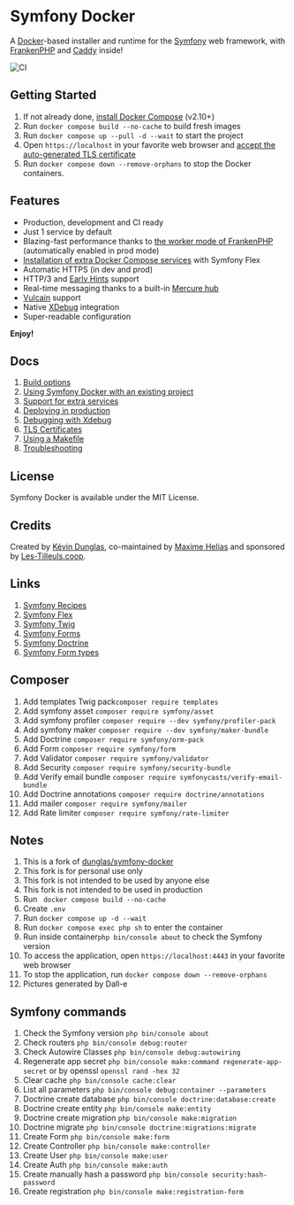# Symfony Docker

A [Docker](https://www.docker.com/)-based installer and runtime for the [Symfony](https://symfony.com) web framework,
with [FrankenPHP](https://frankenphp.dev) and [Caddy](https://caddyserver.com/) inside!

![CI](https://github.com/dunglas/symfony-docker/workflows/CI/badge.svg)

## Getting Started

1. If not already done, [install Docker Compose](https://docs.docker.com/compose/install/) (v2.10+)
2. Run `docker compose build --no-cache` to build fresh images
3. Run `docker compose up --pull -d --wait` to start the project
4. Open `https://localhost` in your favorite web browser and [accept the auto-generated TLS certificate](https://stackoverflow.com/a/15076602/1352334)
5. Run `docker compose down --remove-orphans` to stop the Docker containers.

## Features

* Production, development and CI ready
* Just 1 service by default
* Blazing-fast performance thanks to [the worker mode of FrankenPHP](https://github.com/dunglas/frankenphp/blob/main/docs/worker.md) (automatically enabled in prod mode)
* [Installation of extra Docker Compose services](docs/extra-services.md) with Symfony Flex
* Automatic HTTPS (in dev and prod)
* HTTP/3 and [Early Hints](https://symfony.com/blog/new-in-symfony-6-3-early-hints) support
* Real-time messaging thanks to a built-in [Mercure hub](https://symfony.com/doc/current/mercure.html)
* [Vulcain](https://vulcain.rocks) support
* Native [XDebug](docs/xdebug.md) integration
* Super-readable configuration

**Enjoy!**

## Docs

1. [Build options](docs/build.md)
2. [Using Symfony Docker with an existing project](docs/existing-project.md)
3. [Support for extra services](docs/extra-services.md)
4. [Deploying in production](docs/production.md)
5. [Debugging with Xdebug](docs/xdebug.md)
6. [TLS Certificates](docs/tls.md)
7. [Using a Makefile](docs/makefile.md)
8. [Troubleshooting](docs/troubleshooting.md)

## License

Symfony Docker is available under the MIT License.

## Credits

Created by [Kévin Dunglas](https://dunglas.dev), co-maintained by [Maxime Helias](https://twitter.com/maxhelias) and sponsored by [Les-Tilleuls.coop](https://les-tilleuls.coop).

## Links
1.  [Symfony Recipes](https://github.com/symfony/recipes/blob/flex/main/RECIPES.md)
2. [Symfony Flex](https://symfony.com/doc/current/setup/flex.html)
3. [Symfony Twig](https://twig.symfony.com/)
4. [Symfony Forms](https://symfony.com/doc/current/forms.html)
5. [Symfony Doctrine](https://symfony.com/doc/current/doctrine.html)
6. [Symfony Form types](https://symfony.com/doc/current/reference/forms/types.html)

## Composer
1. Add templates Twig pack``composer require templates``
2. Add symfony asset ``composer require symfony/asset`` 
3. Add symfony profiler ``composer require --dev symfony/profiler-pack``
4. Add symfony maker ``composer require --dev symfony/maker-bundle``
5. Add Doctrine ``composer require symfony/orm-pack``
6. Add Form ``composer require symfony/form``
7. Add Validator ``composer require symfony/validator``
8. Add Security ``composer require symfony/security-bundle``
9. Add Verify email bundle  ``composer require symfonycasts/verify-email-bundle``
10. Add Doctrine annotations ``composer require doctrine/annotations``
11. Add mailer ``composer require symfony/mailer``
12. Add Rate limiter ``composer require symfony/rate-limiter``

## Notes
1. This is a fork of [dunglas/symfony-docker](https://github.com/dunglas/symfony-docker)
2. This fork is for personal use only
3. This fork is not intended to be used by anyone else
4. This fork is not intended to be used in production
5. Run `` docker compose build --no-cache``
6. Create ``.env``
7. Run ``docker compose up -d --wait``
8. Run ``docker compose exec php sh`` to enter the container
9. Run inside container``php bin/console about`` to check the Symfony version
10. To access the application, open ``https://localhost:4443`` in your favorite web browser 
11. To stop the application, run ``docker compose down --remove-orphans``
12. Pictures generated by Dall-e

## Symfony commands
1. Check the Symfony version ``php bin/console about``
2. Check routers ``php bin/console debug:router``
3. Check Autowire Classes ``php bin/console debug:autowiring``  
4. Regenerate app secret ``php bin/console make:command regenerate-app-secret`` or by openssl ``openssl rand -hex 32``  
5. Clear cache ``php bin/console cache:clear``  
6. List all parameters ``php bin/console debug:container --parameters``
7. Doctrine create database ``php bin/console doctrine:database:create``
8. Doctrine create entity ``php bin/console make:entity``
9. Doctrine create migration ``php bin/console make:migration``
10. Doctrine migrate ``php bin/console doctrine:migrations:migrate``
11. Create Form ``php bin/console make:form``
12. Create Controller ``php bin/console make:controller``
13. Create User ``php bin/console make:user``
14. Create Auth ``php bin/console make:auth``
15. Create  manually hash a password  ``php bin/console security:hash-password``
16. Create registration ``php bin/console make:registration-form``
